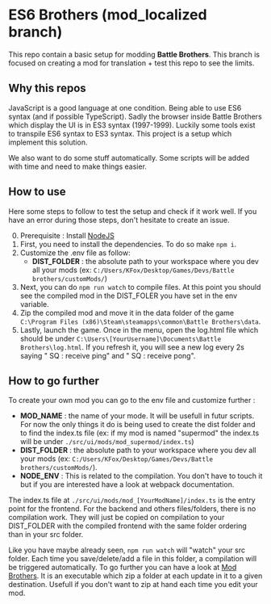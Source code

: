 # ES6 Brothers (mod_localized branch)
This repo contain a basic setup for modding **Battle Brothers**.
This branch is focused on creating a mod for translation + test this repo to see the limits.

## Why this repos
JavaScript is a good language at one condition. Being able to use ES6 syntax (and if possible TypeScript).
Sadly the browser inside Battle Brothers which display the UI is in ES3 syntax (1997-1999). Luckily some
tools exist to transpile ES6 syntax to ES3 syntax. This project is a setup which implement this solution.

We also want to do some stuff automatically. Some scripts will be added with time and need to make things
easier.

## How to use
Here some steps to follow to test the setup and check if it work well. If you have an error during those steps, don't hesitate to create an issue.  

0. Prerequisite : Install [NodeJS](https://nodejs.org/en)
1. First, you need to install the dependencies. To do so make `npm i`.
2. Customize the .env file as follow:
    - **DIST_FOLDER** : the absolute path to your workspace where you dev all your mods (ex: `C:/Users/KFox/Desktop/Games/Devs/Battle brothers/customMods/`)
3. Next, you can do `npm run watch` to compile files. At this point you should see the compiled mod in the DIST_FOLER you have set in the env variable.
4. Zip the compiled mod and move it in the data folder of the game `C:\Program Files (x86)\Steam\steamapps\common\Battle Brothers\data`.
5. Lastly, launch the game. Once in the menu, open the log.html file which should be under `C:\Users\[YourUsername]\Documents\Battle Brothers\log.html`. If you refresh it, you will see a new log every 2s saying "
SQ : receive ping" and "
SQ : receive pong".

## How to go further
To create your own mod you can go to the env file and customize further :  
- **MOD_NAME** : the name of your mode. It will be usefull in futur scripts. For now the only things it do is being used to create the dist folder and to find the index.ts file (ex: if my mod is named "supermod" the index.ts will be under `./src/ui/mods/mod_supermod/index.ts`)
- **DIST_FOLDER** : the absolute path to your workspace where you dev all your mods (ex: `C:/Users/KFox/Desktop/Games/Devs/Battle brothers/customMods/`).
- **NODE_ENV** : This is related to the compilation. You don't have to touch it but if you are interested have a look at webpack documentation.

The index.ts file at `./src/ui/mods/mod_[YourModName]/index.ts` is the entry point for the frontend. For the backend and others files/folders, there is no compilation work. They will just be copied on compilation to your DIST_FOLDER with the compiled frontend with the same folder ordering than in your src folder.

Like you have maybe already seen, `npm run watch` will "watch" your src folder. Each time you save/delete/add a file in this folder, a compilation will be triggered automatically. To go further you can have a look at [Mod Brothers](https://github.com/NathanGASC/Mod-Brothers). It is an executable which zip a folder at each update in it to a given destination. Usefull if you don't want to zip at hand each time you edit your mod.